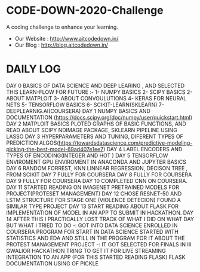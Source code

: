 
# CODE-DOWN-2020-Challenge
A coding challenge to enhance your learning. <br>
 - Our Website : http://www.aitcodedown.in/ <br>
 - Our Blog : http://blog.aitcodedown.in/


# DAILY LOG 


DAY 0 BASICS OF DATA SCIENCE AND DEEP LEARING , AND SELECTED THIS LEARN-FLOW FOR FUTURE :-
      1- NUMPY BASICS
      2- SCIPY BASICS 
      2- ABOUT MATPLOIT
      3- ABOUT CONVOULUTIONS
      4- KERAS FOR NEURAL NETS
      5- TENSORFLOW BASICS
      6- SCIKIT-LEARN(SKLEARN)
      7- DEEPLEARNIG.AI(COURSERA)
DAY 1 NUMPY BASICS AND DOCUMENTATION (https://docs.scipy.org/doc/numpy/user/quickstart.html)
DAY 2 MATPLOIT BASICS PLOTED GRAPHS OF BASIC FUNCTIONS, AND READ ABOUT SCIPY NDIMAGE PACKAGE, SKLEARN PIPELINE USING LASSO
DAY 3 HYPERPARAMETERS AND TUNING, DIFERENT TYPES OF PREDICTION ALGOS(https://towardsdatascience.com/predictive-modeling-picking-the-best-model-69ad407e1ee7)
DAY 4 LABEL ENCODERS AND TYPES OF ENCODING(INTEGER AND HOT )
DAY 5 TENSORFLOW ENVIROMENT GPU ENVIROMENT IN ANACONDA AND JUPYTER BASICS 
DAY 6 RANDOM FORREST, KNN LINNEAR REGRESSION, DECISON TREE , FROM SCIKIT 
DAY 7 FULLY FOR COURSERA
DAY 8 FULLY FOR COURSERA
DAY 9 FULLY FOR COURSERA
DAY 10 COMPLETED CNN ON COURSERA.
DAY 11 STARTED READING ON IMAGENET PRETRAINED MODELS FOR PROJECT(PROTESET MANAGEMENT)
DAY 12 CHOSE RESNET-50 AND LSTM STRUCTURE FOR STAGE ONE (VIOLENCE DETECION) FOUND A SIMILAR TYPE PROJECT
DAY 13 START READING ABOUT FLASK FOR IMPLEMENTATION OF MODEL IN AN APP TO SUBMIT IN HACKATHON.
DAY 14 AFTER THIS I PRACTICALLY LOST TRACK OF WHAT I DID ON WHAT DAY BUT 
WHAT I TRIED TO DO -:
       GOT INTO DATA SCIENCE 
       ENROLLED IN COURSERA PROGRAM FOR START IN DATA SCIENCE 
       STARTED WITH STATISTICS AND EDA
       AND STILL IN THE PROGRAM FOR IT
       ABOUT THE PROTEST MANAGEMENT PROJECT -:
                   IT GOT SELECTED FOR FINALS IN III GWALIOR HACKATHON
                   TRING TO GET IT FOR LIVE STREAMING 
                   INTEGRATION TO AN APP (FOR THIS STARTED READING FLASK)
                   FLASK DOCUMENTATION
                   USING OF PICKLE


      
